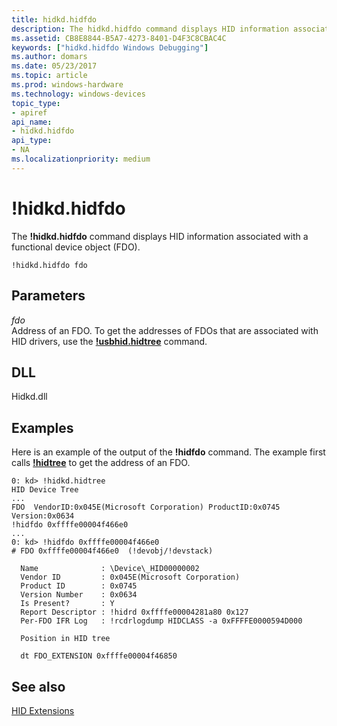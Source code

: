 ```yaml
---
title: hidkd.hidfdo
description: The hidkd.hidfdo command displays HID information associated with a functional device object (FDO).
ms.assetid: CB8E8844-B5A7-4273-8401-D4F3C8CBAC4C
keywords: ["hidkd.hidfdo Windows Debugging"]
ms.author: domars
ms.date: 05/23/2017
ms.topic: article
ms.prod: windows-hardware
ms.technology: windows-devices
topic_type:
- apiref
api_name:
- hidkd.hidfdo
api_type:
- NA
ms.localizationpriority: medium
---
```


# !hidkd.hidfdo


The **!hidkd.hidfdo** command displays HID information associated with a functional device object (FDO).

```
!hidkd.hidfdo fdo
```

## <span id="ddk__devobj_dbg"></span><span id="DDK__DEVOBJ_DBG"></span>Parameters


<span id="_______fdo______"></span><span id="_______FDO______"></span> *fdo*   
Address of an FDO. To get the addresses of FDOs that are associated with HID drivers, use the [**!usbhid.hidtree**](-hidkd-hidtree.md) command.

## <span id="DLL"></span><span id="dll"></span>DLL


Hidkd.dll

Examples
--------

Here is an example of the output of the **!hidfdo** command. The example first calls [**!hidtree**](-hidkd-hidtree.md) to get the address of an FDO.

```
0: kd> !hidkd.hidtree
HID Device Tree
...
FDO  VendorID:0x045E(Microsoft Corporation) ProductID:0x0745 Version:0x0634
!hidfdo 0xffffe00004f466e0
...
0: kd> !hidfdo 0xffffe00004f466e0
# FDO 0xffffe00004f466e0  (!devobj/!devstack)

  Name              : \Device\_HID00000002
  Vendor ID         : 0x045E(Microsoft Corporation)
  Product ID        : 0x0745
  Version Number    : 0x0634
  Is Present?       : Y
  Report Descriptor : !hidrd 0xffffe00004281a80 0x127
  Per-FDO IFR Log   : !rcdrlogdump HIDCLASS -a 0xFFFFE0000594D000

  Position in HID tree

  dt FDO_EXTENSION 0xffffe00004f46850
```

## <span id="see_also"></span>See also


[HID Extensions](hid-extensions.md)

 

 






